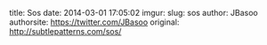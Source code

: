 title: Sos
date: 2014-03-01 17:05:02
imgur: 
slug: sos
author: JBasoo
authorsite: https://twitter.com/JBasoo
original: http://subtlepatterns.com/sos/

